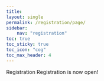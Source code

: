 ```yaml
---
title: 
layout: single
permalink: /registration/page/
sidebar: 
    nav: "registration"
toc: true
toc_sticky: true
toc_icon: "cog"
toc_max_header: 4
---
```


Registration
Registration is now open!
